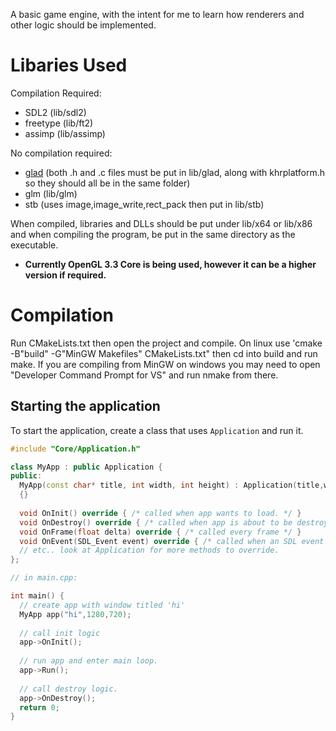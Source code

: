 A basic game engine, with the intent for me to learn how renderers and other logic should be implemented.

# Libaries Used
Compilation Required:
- SDL2 (lib/sdl2)
- freetype (lib/ft2)
- assimp (lib/assimp)

No compilation required:
- [glad](https://glad.dav1d.de/) (both .h and .c files must be put in lib/glad, along with khrplatform.h so they should all be in the same folder)
- glm (lib/glm)
- stb (uses image,image_write,rect_pack then put in lib/stb)

When compiled, libraries and DLLs should be put under lib/x64 or lib/x86 and when compiling the program, be put in the same directory as the executable.

- **Currently OpenGL 3.3 Core is being used, however it can be a higher version if required.**

# Compilation
Run CMakeLists.txt then open the project and compile.
On linux use 'cmake -B"build" -G"MinGW Makefiles" CMakeLists.txt" then cd into build and run make.
If you are compiling from MinGW on windows you may need to open "Developer Command Prompt for VS" and run nmake from there.

## Starting the application

To start the application, create a class that uses ```Application``` and run it.

```c++
#include "Core/Application.h"

class MyApp : public Application {
public:
  MyApp(const char* title, int width, int height) : Application(title,width,height()
  {}
  
  void OnInit() override { /* called when app wants to load. */ }
  void OnDestroy() override { /* called when app is about to be destroyed. */}
  void OnFrame(float delta) override { /* called every frame */ }
  void OnEvent(SDL_Event event) override { /* called when an SDL event is processed. */ }
  // etc.. look at Application for more methods to override.
};

// in main.cpp:

int main() {
  // create app with window titled 'hi'
  MyApp app("hi",1280,720);
  
  // call init logic
  app->OnInit();
  
  // run app and enter main loop.
  app->Run();
  
  // call destroy logic.
  app->OnDestroy();
  return 0;
}

```
